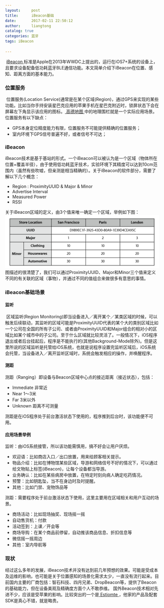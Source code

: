 ```yaml
---
layout:     post
title:      iBeacon基础
date:       2017-02-11 22:50:12
author:     liangtong
catalog: true
categories: 蓝牙
tags: iBeacon

---
```




​	<a href="https://developer.apple.com/ibeacon/"> iBeacon </a> 标准是Apple在2013年WWDC上提出的，运行在iOS7+系统的设备上，且要求设备配备低功耗蓝牙BLE通信功能。本文简单介绍下iBeacon在位置、感知、距离方面的基本能力。




### 位置服务
​	位置服务(Location Service)通常是在某个区域(Region)，通过GPS来实现的某些功能。比如当你手持安装星巴克应用的苹果手机在星巴克附近时，锁屏状态下会在屏幕左下角显示该应用的图标。<a href="http://lbs.amap.com/"> 高德地图 </a>中的地理围栏就是一个实际应用场景。位置服务有以下缺点：   

* GPS本身定位精度能力有限，位置服务不可能提供精确的位置服务；
* 室内环境下GPS信号普遍不好，或者信号不可达；

### iBeacon
​	iBeacon技术是基于基站的形式。一个iBeacon可以被认为是一个区域（物体所在位置+覆盖半径），由于使用低功耗蓝牙技术，实验环境下其精度可以达到10cm范围内（虽然有些吹嘘，但亲测是相当精确的）。关于iBeacon的软件部分，需要了解以下几个概念：

* Region : ProximityUUID & Major & Minor
* Advertise Interval
* Measured Power
* RSSI    

关于iBeacon区域的定义，由3个值来唯一确定一个区域，举例如下图：
![](/post/iOS/iBeacon/uuid_major_minor.png) 
图描述的很清楚了，我们可以通过ProximityUUID、Major和Minor三个值来定义不同的有关联的区域（事物），并通过不同的值组合来做很多有意思的事情。

### iBeacon基础场景

#### 监听
​	区域监听(Region Monitoring)即当设备进入／离开某个／某类区域的时候，可以触发后续联动，其监听的区域可能是ProximityUUID代表的某个大的类别区域比如一个公司在全国的所有子公司、或者由ProximityUUID和Major组合的相对小的区域比如某个城市中的子公司。至于什么区域就比较灵活了。
​	一般情况下，iOS程序退出或者后台挂起后，程序是不能执行的(其他Background-Mode除外)。但是这里所说的区域监听是托管给iOS系统，也就是说程序设置完监听区域后，iOS系统会托管，当设备进入／离开监听区域时，系统会触发相应的操作，并唤醒程序。

#### 测距
测距（Ranging）即设备与Beacon区域中心点的接近距离（接近状态），包括：   
* Immediate 非常近
* Near 1～3米
* Far 3米以外
* Unknown 距离不可测量

测距是在iOS程序处于前台激活状态下使用的，程序推到后台时，该功能便不可用。

#### 应用场景举例

监听：由iOS系统接管，所以该功能需慎用，搞不好会让用户厌烦。   

* 欢迎语：比如商店入口／出口放置，用来给顾客相关提示。
* 物品介绍：比如在博物馆某些区域，导游和网络信号不好的情况下，可以通过给文物贴上标签(iBeacon)，让每个设备都当导游。
* 业务确认：比如在某些病房中放置，在特定时刻向病人确定吃药情况。
* 预警：比如钥匙坠，当不在身边时及时提醒。
* 其他：比如门禁、宠物饰品等

测距：需要程序处于前台激活状态下使用，这里主要用在区域相关和用户互动的场景。

* 商场活动：比如现场抽奖、现场摇一摇
* 自动售货机：付款
* 活动签到：上课／开会等
* 商场导购：在某个商品前停留，自动推该商品信息、折扣信息等
* 微信摇一摇周边
* 其他：室内导航等


### 现状
​	经过这么多年的发展，iBeacon技术并没有达到前几年预想的效果。可能是受成本及运维的影响，也可能是关于位置感知的场景化需求太少，一直没有流行起来。目前国内主要的厂商包括：智石科技、四月兄弟、DropBeacon等，提供了Beacon的基础能力，但在设备美观及精确度方面个人不敢恭维。
国外Beacon技术相对先进不少，应该是受苹果的影响。比较突出的一个是<a href="http://estimote.com/"> Estiomte </a>，他家的产品及配套SDK是真心不错，就是略贵。
